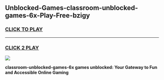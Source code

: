 
## Unblocked-Games-classroom-unblocked-games-6x-Play-Free-bzigy
<h3>
<a href="https://premium76.site?title=classroom-unblocked-games-6x&ref=23A">CLICK TO PLAY</a></h3>
<hr>

<h3>
<a href="https://premium76.site?title=classroom-unblocked-games-6x&ref=23A">CLICK 2 PLAY</a>
  
</h3>

<a href="https://premium76.site?title=classroom-unblocked-games-6x&ref=23A"><img src="https://clearcache.store/games.png"></a>


**classroom-unblocked-games-6x games unblocked: Your Gateway to Fun and Accessible Online Gaming**
